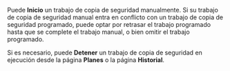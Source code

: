 Puede **Inicio** un trabajo de copia de seguridad manualmente. Si su trabajo de copia de seguridad manual entra en conflicto con un trabajo de copia de seguridad programado, puede optar por retrasar el trabajo programado hasta que se complete el trabajo manual, o bien omitir el trabajo programado.

Si es necesario, puede **Detener** un trabajo de copia de seguridad en ejecución desde la página **Planes** o la página **Historial**.
